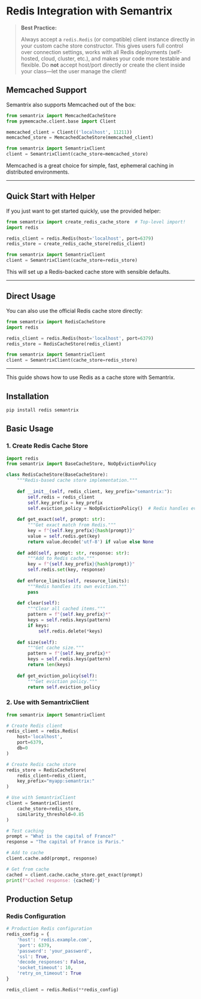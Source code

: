 # Redis Integration with Semantrix

> **Best Practice:**
> 
> Always accept a `redis.Redis` (or compatible) client instance directly in your custom cache store constructor. This gives users full control over connection settings, works with all Redis deployments (self-hosted, cloud, cluster, etc.), and makes your code more testable and flexible. Do **not** accept host/port directly or create the client inside your class—let the user manage the client!

## Memcached Support

Semantrix also supports Memcached out of the box:

```python
from semantrix import MemcachedCacheStore
from pymemcache.client.base import Client

memcached_client = Client(('localhost', 11211))
memcached_store = MemcachedCacheStore(memcached_client)

from semantrix import SemantrixClient
client = SemantrixClient(cache_store=memcached_store)
```

Memcached is a great choice for simple, fast, ephemeral caching in distributed environments.

---

## Quick Start with Helper

If you just want to get started quickly, use the provided helper:

```python
from semantrix import create_redis_cache_store  # Top-level import!
import redis

redis_client = redis.Redis(host='localhost', port=6379)
redis_store = create_redis_cache_store(redis_client)

from semantrix import SemantrixClient
client = SemantrixClient(cache_store=redis_store)
```

This will set up a Redis-backed cache store with sensible defaults.

---

## Direct Usage

You can also use the official Redis cache store directly:

```python
from semantrix import RedisCacheStore
import redis

redis_client = redis.Redis(host='localhost', port=6379)
redis_store = RedisCacheStore(redis_client)

from semantrix import SemantrixClient
client = SemantrixClient(cache_store=redis_store)
```

---

This guide shows how to use Redis as a cache store with Semantrix.

## Installation

```bash
pip install redis semantrix
```

## Basic Usage

### 1. Create Redis Cache Store

```python
import redis
from semantrix import BaseCacheStore, NoOpEvictionPolicy

class RedisCacheStore(BaseCacheStore):
    """Redis-based cache store implementation."""
    
    def __init__(self, redis_client, key_prefix="semantrix:"):
        self.redis = redis_client
        self.key_prefix = key_prefix
        self.eviction_policy = NoOpEvictionPolicy()  # Redis handles eviction
    
    def get_exact(self, prompt: str):
        """Get exact match from Redis."""
        key = f"{self.key_prefix}{hash(prompt)}"
        value = self.redis.get(key)
        return value.decode('utf-8') if value else None
    
    def add(self, prompt: str, response: str):
        """Add to Redis cache."""
        key = f"{self.key_prefix}{hash(prompt)}"
        self.redis.set(key, response)
    
    def enforce_limits(self, resource_limits):
        """Redis handles its own eviction."""
        pass
    
    def clear(self):
        """Clear all cached items."""
        pattern = f"{self.key_prefix}*"
        keys = self.redis.keys(pattern)
        if keys:
            self.redis.delete(*keys)
    
    def size(self):
        """Get cache size."""
        pattern = f"{self.key_prefix}*"
        keys = self.redis.keys(pattern)
        return len(keys)
    
    def get_eviction_policy(self):
        """Get eviction policy."""
        return self.eviction_policy
```

### 2. Use with SemantrixClient

```python
from semantrix import SemantrixClient

# Create Redis client
redis_client = redis.Redis(
    host='localhost',
    port=6379,
    db=0
)

# Create Redis cache store
redis_store = RedisCacheStore(
    redis_client=redis_client,
    key_prefix="myapp:semantrix:"
)

# Use with SemantrixClient
client = SemantrixClient(
    cache_store=redis_store,
    similarity_threshold=0.85
)

# Test caching
prompt = "What is the capital of France?"
response = "The capital of France is Paris."

# Add to cache
client.cache.add(prompt, response)

# Get from cache
cached = client.cache.cache_store.get_exact(prompt)
print(f"Cached response: {cached}")
```

## Production Setup

### Redis Configuration

```python
# Production Redis configuration
redis_config = {
    'host': 'redis.example.com',
    'port': 6379,
    'password': 'your_password',
    'ssl': True,
    'decode_responses': False,
    'socket_timeout': 10,
    'retry_on_timeout': True
}

redis_client = redis.Redis(**redis_config)
```